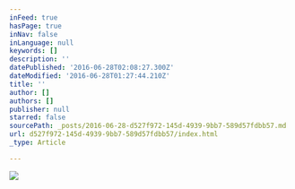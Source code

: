 ```yaml
---
inFeed: true
hasPage: true
inNav: false
inLanguage: null
keywords: []
description: ''
datePublished: '2016-06-28T02:08:27.300Z'
dateModified: '2016-06-28T01:27:44.210Z'
title: ''
author: []
authors: []
publisher: null
starred: false
sourcePath: _posts/2016-06-28-d527f972-145d-4939-9bb7-589d57fdbb57.md
url: d527f972-145d-4939-9bb7-589d57fdbb57/index.html
_type: Article

---
```

![](https://the-grid-user-content.s3-us-west-2.amazonaws.com/bf95ea76-c2e5-424c-b05d-e2acc73d6e14.jpg)
